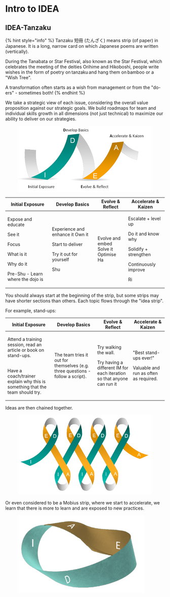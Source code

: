 # Intro to IDEA

## IDEA-Tanzaku

{% hint style="info" %}
Tanzaku 短冊 (たんざく) means strip (of paper) in Japanese. It is a long, narrow card on which Japanese poems are written (vertically).

During the Tanabata or Star Festival, also known as the Star Festival, which celebrates the meeting of the deities Orihime and Hikoboshi, people write wishes in the form of poetry on tanzaku and hang them on bamboo or a "Wish Tree". 

A transformation often starts as a wish from management or from the "do-ers" - sometimes both!
{% endhint %}

We take a strategic view of each issue, considering the overall value proposition against our strategic goals. We build roadmaps for team and individual skills growth in all dimensions (not just technical) to maximize our ability to deliver on our strategies.&#x20;

<figure><img src="../../.gitbook/assets/image (9) (1) (1) (1).png" alt=""><figcaption></figcaption></figure>

<table data-full-width="false"><thead><tr><th>Initial Exposure  </th><th>Develop Basics </th><th>Evolve &#x26; Reflect  </th><th>Accelerate &#x26; Kaizen </th></tr></thead><tbody><tr><td><p>Expose and educate</p><p>See it </p><p>Focus </p><p>What is it </p><p>Why do it </p><p>Pre-Shu - Learn where the dojo is </p></td><td><p>Experience and enhance it Own it </p><p>Start to deliver </p><p>Try it out for yourself   </p><p>Shu </p></td><td>Evolve and embed <br>Solve it <br>Optimise <br>Ha</td><td><p></p><p>Escalate + level up </p><p>Do it and know why  </p><p>Solidify + strengthen  </p><p>Continuously improve  </p><p>Ri </p></td></tr></tbody></table>

You should always start at the beginning of the strip, but some strips may have shorter sections than others.  Each topic flows through the "idea strip". &#x20;

For example, stand-ups: &#x20;

<table data-full-width="false"><thead><tr><th>Initial Exposure  </th><th>Develop Basics </th><th>Evolve &#x26; Reflect  </th><th>Accelerate &#x26; Kaizen </th></tr></thead><tbody><tr><td><p>Attend a training session, read an article or book on stand-ups. </p><p><br>Have a coach/trainer explain why this is something that the team should try. </p></td><td>The team tries it out for themselves (e.g. three questions - follow a script). </td><td><p>Try walking the wall.</p><p></p><p>Try having a different IM for each iteration so that anyone can run it </p></td><td><p>"Best stand-ups ever!"  </p><p></p><p>Valuable and run as often as required. </p></td></tr></tbody></table>

&#x20;Ideas are then chained together. &#x20;

<figure><img src="../../.gitbook/assets/image (36).png" alt=""><figcaption></figcaption></figure>

Or even considered to be a Mobius strip, where we start to accelerate, we learn that there is more to learn and are exposed to new practices.

<figure><img src="../../.gitbook/assets/image (21) (1).png" alt=""><figcaption></figcaption></figure>
